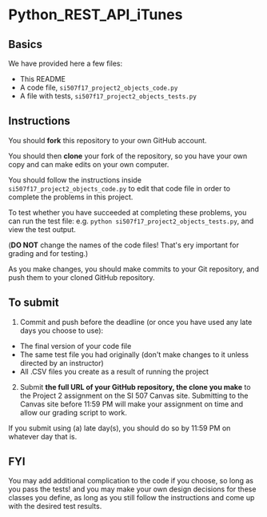 # Python_REST_API_iTunes

## Basics

We have provided here a few files:

* This README
* A code file, `si507f17_project2_objects_code.py`
* A file with tests, `si507f17_project2_objects_tests.py`

## Instructions

You should **fork** this repository to your own GitHub account.

You should then **clone** your fork of the repository, so you have your own copy and can make edits on your own computer.

You should follow the instructions inside `si507f17_project2_objects_code.py` to edit that code file in order to complete the problems in this project.

To test whether you have succeeded at completing these problems, you can run the test file: e.g. `python si507f17_project2_objects_tests.py`, and view the test output. 

(**DO NOT** change the names of the code files! That's ery important for grading and for testing.)

As you make changes, you should make commits to your Git repository, and push them to your cloned GitHub repository.

## To submit

1. Commit and push before the deadline (or once you have used any late days you choose to use):
* The final version of your code file
* The same test file you had originally (don't make changes to it unless directed by an instructor)
* All .CSV files you create as a result of running the project

2. Submit **the full URL of your GitHub repository, the clone you make** to the Project 2 assignment on the SI 507 Canvas site. Submitting to the Canvas site before 11:59 PM will make your assignment on time and allow our grading script to work. 

If you submit using (a) late day(s), you should do so by 11:59 PM on whatever day that is.


## FYI

You may add additional complication to the code if you choose, so long as you pass the tests! and you may make your own design decisions for these classes you define, as long as you still follow the instructions and come up with the desired test results.
